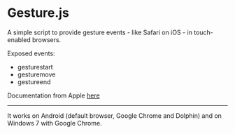 # Gesture.js #

A simple script to provide gesture events - like Safari on iOS - in touch-enabled browsers.

Exposed events:
* gesturestart
* gesturemove
* gestureend

Documentation from Apple [here]("http://developer.apple.com/library/ios/DOCUMENTATION/AppleApplications/Reference/SafariWebContent/HandlingEvents/HandlingEvents.html#//apple_ref/doc/uid/TP40006511-SW23">)

----------------

It works on Android (default browser, Google Chrome and Dolphin) and on Windows 7 with Google Chrome.

